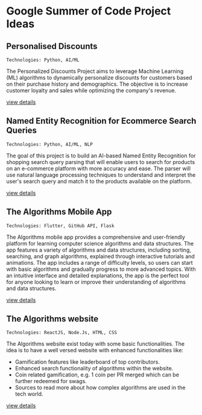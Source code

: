 # Google Summer of Code Project Ideas

## Personalised Discounts
```
Technologies: Python, AI/ML
```
The Personalized Discounts Project aims to leverage Machine Learning (ML) algorithms to dynamically personalize discounts for customers based on their purchase history and demographics. The objective is to increase customer loyalty and sales while optimizing the company's revenue.

[view details](project_ideas/PersonalisedDiscounts.md)

## Named Entity Recognition for Ecommerce Search Queries

```
Technologies: Python, AI/ML, NLP
```

The goal of this project is to build an AI-based Named Entity Recognition for shopping search query parsing that will enable users to search for products on an e-commerce platform with more accuracy and ease. The parser will use natural language processing techniques to understand and interpret the user's search query and match it to the products available on the platform.

[view details](project_ideas/NamedEntityRecognitionForEcommerceSearchQueries.md)

## The Algorithms Mobile App

```
Technologies: Flutter, GitHub API, Flask
```

The Algorithms mobile app provides a comprehensive and user-friendly platform for learning computer science algorithms and data structures. The app features a variety of algorithms and data structures, including sorting, searching, and graph algorithms, explained through interactive tutorials and animations. The app includes a range of difficulty levels, so users can start with basic algorithms and gradually progress to more advanced topics. With an intuitive interface and detailed explanations, the app is the perfect tool for anyone looking to learn or improve their understanding of algorithms and data structures.

[view details](project_ideas/TheAlgorithmsMobileApp.md)

## The Algorithms website

```
Technologies: ReactJS, Node.Js, HTML, CSS
```

The Algorithms website exist today with some basic functionalities. The idea is to have a well versed website with enhanced functionalities like:
  - Gamification features like leaderboard of top contributors.
  - Enhanced search functionality of algorithms within the website.
  - Coin related gamification, e.g. 1 coin per PR merged which can be further redeemed for swags.
  - Sources to read more about how complex algorithms are used in the tech world.

[view details](project_ideas/TheAlgorithmsWebsite.md)


